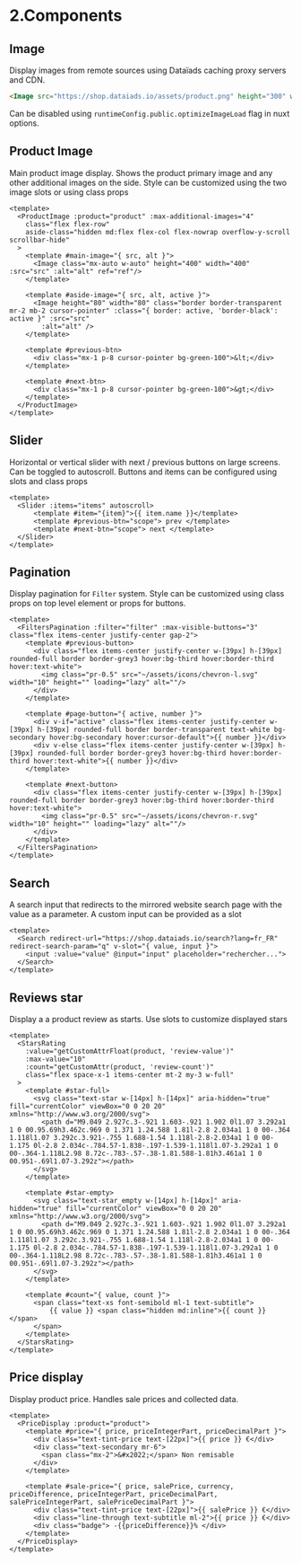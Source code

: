 # 2.Components

## Image
Display images from remote sources using Dataïads caching proxy servers and CDN.
``` html
<Image src="https://shop.dataiads.io/assets/product.png" height="300" width="400"/>
```
Can be disabled using `runtimeConfig.public.optimizeImageLoad` flag in nuxt options.


## Product Image
Main product image display. Shows the product primary image and any other additional images on the side.
Style can be customized using the two image slots or using class props
``` vue
<template>
  <ProductImage :product="product" :max-additional-images="4"
    class="flex flex-row"
    aside-class="hidden md:flex flex-col flex-nowrap overflow-y-scroll scrollbar-hide"
  >
    <template #main-image="{ src, alt }">
      <Image class="mx-auto w-auto" height="400" width="400" :src="src" :alt="alt" ref="ref"/>
    </template>

    <template #aside-image="{ src, alt, active }">
      <Image height="80" width="80" class="border border-transparent mr-2 mb-2 cursor-pointer" :class="{ border: active, 'border-black': active }" :src="src"
        :alt="alt" />
    </template>

    <template #previous-btn>
      <div class="mx-1 p-8 cursor-pointer bg-green-100">&lt;</div> 
    </template>

    <template #next-btn>
      <div class="mx-1 p-8 cursor-pointer bg-green-100">&gt;</div> 
    </template>
  </ProductImage>
</template>
```

## Slider
Horizontal or vertical slider with next / previous buttons on large screens. Can be toggled to autoscroll.
Buttons and items can be configured using slots and class props
``` vue
<template>
  <Slider :items="items" autoscroll>
      <template #item="{item}">{{ item.name }}</template>
      <template #previous-btn="scope"> prev </template>
      <template #next-btn="scope"> next </template>
  </Slider>
</template>
```

## Pagination
Display pagination for `Filter` system. Style can be customized using class props on top level element or props for buttons.
``` vue
<template>
  <FiltersPagination :filter="filter" :max-visible-buttons="3" class="flex items-center justify-center gap-2">
    <template #previous-button>
      <div class="flex items-center justify-center w-[39px] h-[39px] rounded-full border border-grey3 hover:bg-third hover:border-third hover:text-white">
        <img class="pr-0.5" src="~/assets/icons/chevron-l.svg" width="10" height="" loading="lazy" alt=""/>
      </div>
    </template>

    <template #page-button="{ active, number }">
      <div v-if="active" class="flex items-center justify-center w-[39px] h-[39px] rounded-full border border-transparent text-white bg-secondary hover:bg-secondary hover:cursor-default">{{ number }}</div>
      <div v-else class="flex items-center justify-center w-[39px] h-[39px] rounded-full border border-grey3 hover:bg-third hover:border-third hover:text-white">{{ number }}</div>
    </template>

    <template #next-button>
      <div class="flex items-center justify-center w-[39px] h-[39px] rounded-full border border-grey3 hover:bg-third hover:border-third hover:text-white">
        <img class="pr-0.5" src="~/assets/icons/chevron-r.svg" width="10" height="" loading="lazy" alt=""/>
      </div>
    </template>
  </FiltersPagination>
</template>
```

## Search
A search input that redirects to the mirrored website search page with the value as a parameter. A custom input can be provided as a slot
``` vue
<template>
  <Search redirect-url="https://shop.dataiads.io/search?lang=fr_FR" redirect-search-param="q" v-slot="{ value, input }">
    <input :value="value" @input="input" placeholder="rechercher...">
  </Search>
</template>
```

## Reviews star
Display a a product review as starts. Use slots to customize displayed stars
``` vue
<template>
  <StarsRating
    :value="getCustomAttrFloat(product, 'review-value')"
    :max-value="10"
    :count="getCustomAttr(product, 'review-count')"
    class="flex space-x-1 items-center mt-2 my-3 w-full"
  >
    <template #star-full>
      <svg class="text-star w-[14px] h-[14px]" aria-hidden="true" fill="currentColor" viewBox="0 0 20 20" xmlns="http://www.w3.org/2000/svg">
        <path d="M9.049 2.927c.3-.921 1.603-.921 1.902 0l1.07 3.292a1 1 0 00.95.69h3.462c.969 0 1.371 1.24.588 1.81l-2.8 2.034a1 1 0 00-.364 1.118l1.07 3.292c.3.921-.755 1.688-1.54 1.118l-2.8-2.034a1 1 0 00-1.175 0l-2.8 2.034c-.784.57-1.838-.197-1.539-1.118l1.07-3.292a1 1 0 00-.364-1.118L2.98 8.72c-.783-.57-.38-1.81.588-1.81h3.461a1 1 0 00.951-.69l1.07-3.292z"></path>
      </svg>
    </template>
    
    <template #star-empty>
      <svg class="text-star_empty w-[14px] h-[14px]" aria-hidden="true" fill="currentColor" viewBox="0 0 20 20" xmlns="http://www.w3.org/2000/svg">
        <path d="M9.049 2.927c.3-.921 1.603-.921 1.902 0l1.07 3.292a1 1 0 00.95.69h3.462c.969 0 1.371 1.24.588 1.81l-2.8 2.034a1 1 0 00-.364 1.118l1.07 3.292c.3.921-.755 1.688-1.54 1.118l-2.8-2.034a1 1 0 00-1.175 0l-2.8 2.034c-.784.57-1.838-.197-1.539-1.118l1.07-3.292a1 1 0 00-.364-1.118L2.98 8.72c-.783-.57-.38-1.81.588-1.81h3.461a1 1 0 00.951-.69l1.07-3.292z"></path>
      </svg>
    </template>

    <template #count="{ value, count }">
      <span class="text-xs font-semibold ml-1 text-subtitle">
          {{ value }} <span class="hidden md:inline">{{ count }}</span>
      </span>
    </template>
  </StarsRating>
</template>
```

## Price display
Display product price. Handles sale prices and collected data.
``` vue
<template>
  <PriceDisplay :product="product">
    <template #price="{ price, priceIntegerPart, priceDecimalPart }">
      <div class="text-tint-price text-[22px]">{{ price }} €</div>
      <div class="text-secondary mr-6">
        <span class="mx-2">&#x2022;</span> Non remisable
      </div>
    </template>

    <template #sale-price="{ price, salePrice, currency, priceDifference, priceIntegerPart, priceDecimalPart, salePriceIntegerPart, salePriceDecimalPart }">
      <div class="text-tint-price text-[22px]">{{ salePrice }} €</div>
      <div class="line-through text-subtitle ml-2">{{ price }} €</div>
      <div class="badge"> -{{priceDifference}}% </div>
    </template>
  </PriceDisplay>
</template>
```